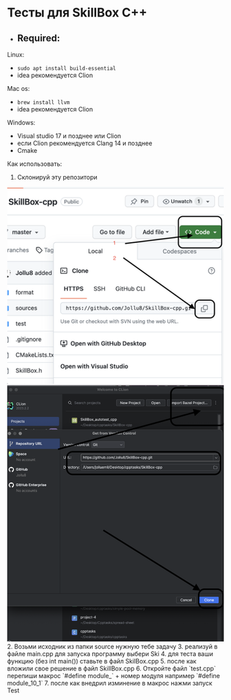 # Тесты для SkillBox C++

- ## Required:

Linux:
- `sudo apt install build-essential`
- idea рекомендуется Clion


Mac os:
- `brew install llvm`
- idea рекомендуется Clion

Windows:
- Visual studio 17 и позднее или Clion
- если Clion рекомендуется Clang 14 и позднее
- Cmake

Как использовать:
1. Склонируй эту репозитори
<img src="./img/img_1.png">
<img src="./img/img_2.png">
2. Возьми исходник из папки source нужную тебе задачу 
3. реализуй в файле main.cpp для запуска программу выбери Ski
4. для теста ваши функцию (без int main()) ставьте в файл SkilBox.cpp
5. после как вложили свое решение в файл SkillBox.cpp
6. Откройте файл `test.cpp` перепиши макрос `#define module_` + номер модуля например `#define module_10_1`
7. после как внедрил изминение в макрос нажми запуск Test
